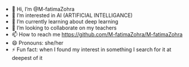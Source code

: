 - 👋 Hi, I’m @M-fatimaZohra
- 👀 I’m interested in AI (ARTIFICIAL INTELLIGANCE)
- 🌱 I’m currently learning about deep learning 
- 💞️ I’m looking to collaborate on my teachers
- 📫 How to reach me https://github.com/M-fatimaZohra/M-fatimaZohra
- 😄 Pronouns: she/her
- ⚡ Fun fact: when I found my interest in something I search for it at deepest of it

<!---
M-fatimaZohra/M-fatimaZohra is a ✨ special ✨ repository because its `README.md` (this file) appears on your GitHub profile.
You can click the Preview link to take a look at your changes.
--->
